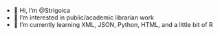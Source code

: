 - 👋 Hi, I’m @Strigoica
- 👀 I’m interested in public/academic librarian work
- 🌱 I’m currently learning XML, JSON, Python, HTML, and a little bit of R

<!---
Strigoica/Strigoica is a ✨ special ✨ repository because its `README.md` (this file) appears on your GitHub profile.
You can click the Preview link to take a look at your changes.
--->
